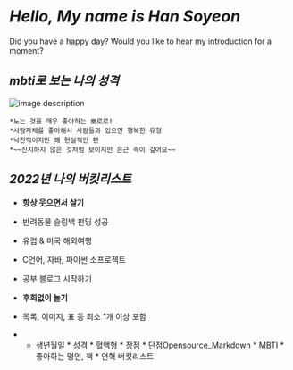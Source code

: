# *Hello, My name is Han Soyeon* 
Did you have a happy day? Would you like to hear my introduction for a moment?

## *mbti로 보는 나의 성격*
![image description](https://user-images.githubusercontent.com/86066543/165083267-fe8d5d76-d126-449c-a1ec-7c737dd7ea7f.png)

    *노는 것을 매우 좋아하는 뽀로로!
    *사람자체를 좋아해서 사람들과 있으면 행복한 유형
    *낙천적이지만 꽤 현실적인 편 
    *~~진지하지 않은 것처럼 보이지만 은근 속이 깊어요~~
    
## *2022년 나의 버킷리스트*
* **항상 웃으면서 살기**
* 반려동물 슬링백 펀딩 성공
* 유럽 & 미국 해외여행
* C언어, 자바, 파이썬 소프로젝트
* 공부 블로그 시작하기
* **후회없이 놀기**

 * 목록, 이미지, 표 등 최소 1개 이상 포함
 *    * 생년월일
    * 성격
    * 혈액형
    * 장점
    * 단점Opensource_Markdown
    * MBTI
    * 좋아하는 명언, 책
    * 연혁
    버킷리스트
    

